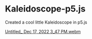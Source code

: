 # Kaleidoscope-p5.js
Created a cool little Kaleidoscope in p5.js

[Untitled_ Dec 17, 2022 3_47 PM.webm](https://user-images.githubusercontent.com/51367569/208265484-04cc55c3-67a2-4d63-a5d7-304362ece0cb.webm)
